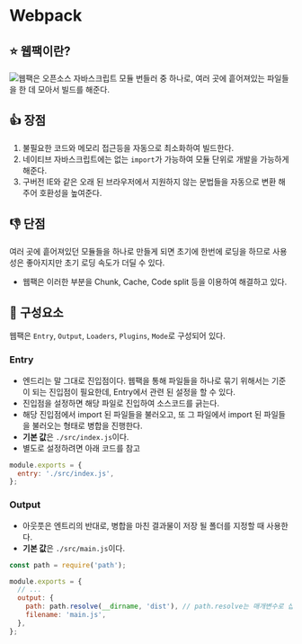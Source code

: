 # Webpack
## ⭐️ 웹팩이란?
![웹팩](https://webpack.js.org/)은 오픈소스 자바스크립트 모듈 번들러 중 하나로, 여러 곳에 흩어져있는 파일들을 한 데 모아서 빌드를 해준다.
## 👍 장점
1. 불필요한 코드와 메모리 접근등을 자동으로 최소화하여 빌드한다.
2. 네이티브 자바스크립트에는 없는 ```import```가 가능하여 모듈 단위로 개발을 가능하게 해준다.
3. 구버전 IE와 같은 오래 된 브라우저에서 지원하지 않는 문법들을 자동으로 변환 해주어 호환성을 높여준다.
## 👎 단점
여러 곳에 흩어져있던 모듈들을 하나로 만들게 되면 초기에 한번에 로딩을 하므로 사용성은 좋아지지만 초기 로딩 속도가 더딜 수 있다.
- 웹팩은 이러한 부분을 Chunk, Cache, Code split 등을 이용하여 해결하고 있다.
## 💾 구성요소
웹팩은 ```Entry```, ```Output```, ```Loaders```, ```Plugins```, ```Mode```로 구성되어 있다.
### Entry
- 엔드리는 말 그대로 진입점이다. 웹팩을 통해 파일들을 하나로 묶기 위해서는 기준이 되는 진입점이 필요한데, Entry에서 관련 된 설정을 할 수 있다.
- 진입점을 설정하면 해당 파일로 진입하여 소스코드를 긁는다.
- 해당 진입점에서 import 된 파일들을 불러오고, 또 그 파일에서 import 된 파일들을 불러오는 형태로 병합을 진행한다.
- **기본 값**은 ```./src/index.js```이다.
- 별도로 설정하려면 아래 코드를 참고
```javascript
module.exports = {
  entry: './src/index.js',
};
```
### Output
- 아웃풋은 엔트리의 반대로, 병합을 마친 결과물이 저장 될 폴더를 지정할 때 사용한다.
- **기본 값**은 ```./src/main.js```이다.
```javascript
const path = require('path');

module.exports = {
  // ...
  output: {
    path: path.resolve(__dirname, 'dist'), // path.resolve는 매개변수로 삽입 된 문자열을 링크 형태로 묶어주는 역할이다.
    filename: 'main.js',
  },
};
```